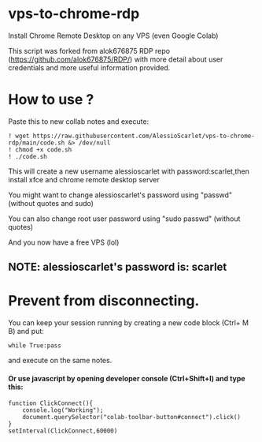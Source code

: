 # vps-to-chrome-rdp

Install Chrome Remote Desktop on any VPS (even Google Colab)

This script was forked from alok676875 RDP repo (https://github.com/alok676875/RDP/) with more detail about user credentials and more useful information provided.

# How to use ?

Paste this to new collab notes and execute:
```
! wget https://raw.githubusercontent.com/AlessioScarlet/vps-to-chrome-rdp/main/code.sh &> /dev/null
! chmod +x code.sh
! ./code.sh
```
This will create a new username alessioscarlet with password:scarlet,then install xfce and chrome remote desktop server

You might want to change alessioscarlet's password using "passwd" (without quotes and sudo)

You can also change root user password using "sudo passwd" (without quotes)

And you now have a free VPS (lol)
## NOTE: alessioscarlet's password is: scarlet
# Prevent from disconnecting.
You can keep your session running by creating a new code block (Ctrl+ M B) and put: 
```
while True:pass
```
and execute on the same notes.
#### Or use javascript by opening developer console (Ctrl+Shift+I) and type this:
```
function ClickConnect(){
    console.log("Working"); 
    document.querySelector("colab-toolbar-button#connect").click() 
}
setInterval(ClickConnect,60000)
```
